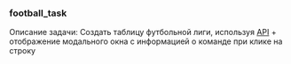 ### football_task
Описание задачи:
Создать таблицу футбольной лиги, используя [API](https://www.football-data.org/) + отображение модального окна с информацией о команде при клике на строку
